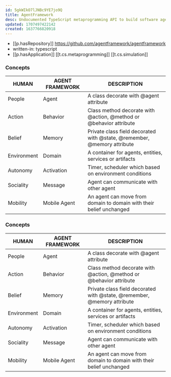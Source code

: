 ```yaml
---
id: 5gkWIkO7lJNBc9YE7jo9Q
title: AgentFramework
desc: Undocumented TypeScript metaprogramming API to build software agents
updated: 1707497422142
created: 1637766820918
---
```


- [[p.hasRepository]] https://github.com/agentframework/agentframework
- written-in: typescript
- [[p.hasApplication]] [[t.cs.metaprogramming]] [[t.cs.simulation]]

### Concepts

| HUMAN | AGENT FRAMEWORK | DESCRIPTION |
| --- | --- | --- |
| People | Agent | A class decorate with @agent attribute |
| Action | Behavior | Class method decorate with @action, @method or @behavior attribute |
| Belief | Memory | Private class field decorated with @state, @remember, @memory attribute |
| Environment | Domain | A container for agents, entities, services or artifacts |
| Autonomy | Activation | Timer, scheduler which based on environment conditions |
| Sociality | Message | Agent can communicate with other agent |
| Mobility | Mobile Agent | An agent can move from domain to domain with their belief unchanged |

### [](https://github.com/agentframework/agentframework#when-use-agent-framework)

### Concepts

| HUMAN | AGENT FRAMEWORK | DESCRIPTION |
| --- | --- | --- |
| People | Agent | A class decorate with @agent attribute |
| Action | Behavior | Class method decorate with @action, @method or @behavior attribute |
| Belief | Memory | Private class field decorated with @state, @remember, @memory attribute |
| Environment | Domain | A container for agents, entities, services or artifacts |
| Autonomy | Activation | Timer, scheduler which based on environment conditions |
| Sociality | Message | Agent can communicate with other agent |
| Mobility | Mobile Agent | An agent can move from domain to domain with their belief unchanged |

### [](https://github.com/agentframework/agentframework#when-use-agent-framework)
